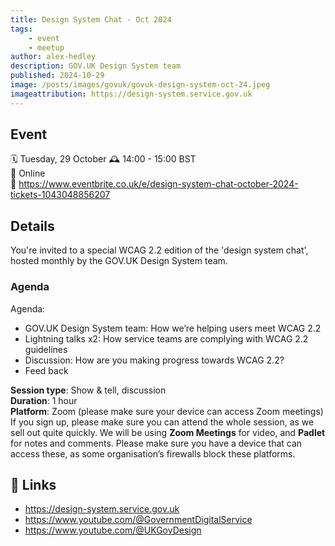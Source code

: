 ```yaml
---
title: Design System Chat - Oct 2024
tags:
    - event
    - meetup
author: alex-hedley
description: GOV.UK Design System team
published: 2024-10-29
image: /posts/images/govuk/govuk-design-system-oct-24.jpeg
imageattribution: https://design-system.service.gov.uk
---
```


<!-- # Design System Chat - Oct 2024 -->

## Event

🗓️ Tuesday, 29 October
🕰️ 14:00 - 15:00 BST  
📍 Online  
🔗 https://www.eventbrite.co.uk/e/design-system-chat-october-2024-tickets-1043048856207  

## Details

You're invited to a special WCAG 2.2 edition of the 'design system chat', hosted monthly by the GOV.UK Design System team.

### Agenda

Agenda:

- GOV.UK Design System team: How we’re helping users meet WCAG 2.2
- Lightning talks x2: How service teams are complying with WCAG 2.2 guidelines
- Discussion: How are you making progress towards WCAG 2.2?
- Feed back

**Session type**: Show & tell, discussion  
**Duration**: 1 hour  
**Platform**: Zoom (please make sure your device can access Zoom meetings)  
If you sign up, please make sure you can attend the whole session, as we sell out quite quickly.
We will be using **Zoom Meetings** for video, and **Padlet** for notes and comments. Please make sure you have a device that can access these, as some organisation’s firewalls block these platforms.

## 🔗 Links

- https://design-system.service.gov.uk
- https://www.youtube.com/@GovernmentDigitalService
- https://www.youtube.com/@UKGovDesign
